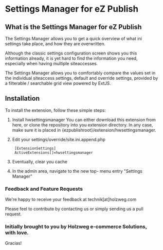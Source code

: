 Settings Manager for eZ Publish
=======

What is the Settings Manager for eZ Publish
----------------------------------------------------------
The Settings Manager allows you to get a quick overview of what ini settings take place, and how they are overwritten.

Although the classic settings configuration screen shows you this information already, it is yet hard to find the information you need, especially when having multiple siteaccesses.

The Settings Manager allows you to comfortably compare the values set in the individual siteaccess settings, default and override settings, provided by a filterable / searchable grid view powered by ExtJS.

Installation
----------------------------------------------------------
To install the extension, follow these simple steps:

1. Install hwsettingsmanager
You can either download this extension from here, or clone the repository into you extension directory. In any case, make sure it is placed in {ezpublishroot}/extension/hwsettingsmanager.

2. Edit your settings/override/site.ini.append.php

        [ExtensionSettings]
        ActiveExtensions[]=hwsettingsmanager

3. Eventually, clear you cache

4. In the admin area, navigate to the new top- menu entry "Settings Manager"

### Feedback and Feature Requests
We're happy to receive your feedback at technik[at]holzweg.com

Please feel to contribute by contacting us or simply sending us a pull request.

### Initially brought to you by Holzweg e-commerce Solutions, with love. ###

Gracias!